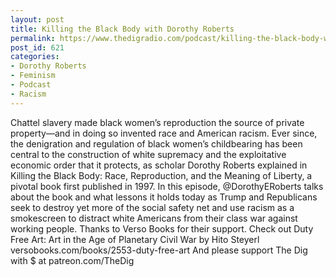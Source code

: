 ```yaml
---
layout: post
title: Killing the Black Body with Dorothy Roberts
permalink: https://www.thedigradio.com/podcast/killing-the-black-body-with-dorothy-roberts/index.html
post_id: 621
categories: 
- Dorothy Roberts
- Feminism
- Podcast
- Racism
---
```


Chattel slavery made black women’s reproduction the source of private property—and in doing so invented race and American racism. Ever since, the denigration and regulation of black women’s childbearing has been central to the construction of white supremacy and the exploitative economic order that it protects, as scholar Dorothy Roberts explained in Killing the Black Body: Race, Reproduction, and the Meaning of Liberty, a pivotal book first published in 1997. In this episode, @DorothyERoberts talks about the book and what lessons it holds today as Trump and Republicans seek to destroy yet more of the social safety net and use racism as a smokescreen to distract white Americans from their class war against working people. Thanks to Verso Books for their support. Check out Duty Free Art: Art in the Age of Planetary Civil War by Hito Steyerl versobooks.com/books/2553-duty-free-art And please support The Dig with $ at patreon.com/TheDig